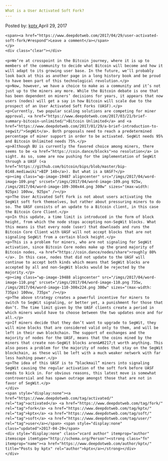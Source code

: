 ```yaml
---
What is a User Activated Soft Fork?
---
```

<article class="post-listing post-19469 post type-post status-publish format-standard has-post-thumbnail hentry  tag-activated tag-fork tag-kptx tag-soft tag-user">
    <div class="post-inner">
        <span>Posted by: <a href="https://www.deepdotweb.com/author/kptx/" title="">kptx </a></span>
    <span>April 29, 2017</span>
    
    <span><a href="https://www.deepdotweb.com/2017/04/29/user-activated-soft-fork/#respond">Leave a comment</a></span>
    </p>
    <div class="clear"></div>
    
    <p>We’re at crosspoint in the Bitcoin journey, where it is up to members of the community to decide what Bitcoin will become and how it will adapt to its growing user base. In the future, we’ll probably look back at this as another page in a long history book and be proud to have been part of this technological revolution.</p>
    <p>Now, however, we have a choice to make as a community and it’s not just up to the miners any more. While the Bitcoin debate is one that has been dependent on miners’ decisions for years, it appears that now users (nodes) will get a say in how Bitcoin will scale due to the prospect of an User Activated Soft Forks (UASF).</p>
    <p>Currently, two popular scaling solutions are competing for miner approval, <a href="https://www.deepdotweb.com/2017/03/21/brief-summary-bitcoin-unlimited/">Bitcoin Unlimited</a> and <a href="https://www.deepdotweb.com/2017/01/29/a-brief-introduction-to-segwit/">SegWit</a>. Both proposals need to reach a predetermined percentage of miner support in order to be activated. SegWit needs 95% and Bitcoin Unlimited needs 75%.</p>
    <p>Although BU is currently the favored choice among miners, there seems to be <a href="https://coin.dance/blocks">no resolution</a> in sight. As so, some are now pushing for the implementation of SegWit through a UASF (<a href="https://github.com/bitcoin/bips/blob/master/bip-0148.mediawiki">BIP 148</a>). But what is a UASF?</p>
    <p><img class="wp-image-19487 aligncenter" src="/imgs/2017/04/word-image-109.png" srcset="/imgs/2017/04/word-image-109.png 925w, /imgs/2017/04/word-image-109-300x44.png 300w" sizes="(max-width: 925px) 100vw, 925px" /></p>
    <p>The User Activated Soft Fork is not about users activating the SegWit soft fork themselves, but rather about pressuring miners to do so. The UASF consists of an update to a Bitcoin client, in this case the Bitcoin Core Client.</p>
    <p>In this update, a time limit is introduced in the form of block height, from which the node stops accepting non-SegWit blocks. What this means is that every node (user) that downloads and runs the Bitcoin Core Client with UASF will not accept blocks that are not signaling SegWit from a certain block height.</p>
    <p>This is a problem for miners, who are not signaling for SegWit activation, since Bitcoin Core nodes make up the grand majority of Bitcoin nodes, <a href="https://coin.dance/nodes/share">roughly 80%</a>. In this case, nodes that did not update to the UASF will continue to accept both kinds which means that SegWit blocks are accepted by all and non-SegWit blocks would be rejected by the majority.</p>
    <p><img class="wp-image-19488 aligncenter" src="/imgs/2017/04/word-image-110.png" srcset="/imgs/2017/04/word-image-110.png 735w, /imgs/2017/04/word-image-110-300x224.png 300w" sizes="(max-width: 735px) 100vw, 735px" /></p>
    <p>The above strategy creates a powerful incentive for miners to switch to SegWit signaling, or better yet, a punishment for those that don’t. The time limit given by the UASF clients create a period in which miners would have to choose between the two updates once and for all.</p>
    <p>If miners decide that they don’t want to upgrade to SegWit, they will mine blocks that are considered valid only to them, and will be left in their own blockchain. The support of exchanges and the majority of nodes for the UASF, means that the coins mined by the miners that create non-SegWit blocks aren&#8217;t worth anything. This also poses a problem for the majority of nodes that stay on the SegWit blockchain, as these will be left with a much weaker network with far less hashing power.</p>
    <p>The idea of this UASF is to “blackmail” miners into signaling SegWit causing the regular activation of the soft fork before UASF needs to kick in. For obvious reasons, this latest move is somewhat controversial and has spawn outrage amongst those that are not in favor of SegWit.</p>
    </div>
    <span style="display:none"><a href="https://www.deepdotweb.com/tag/activated/" rel="tag">activated</a> <a href="https://www.deepdotweb.com/tag/fork/" rel="tag">fork</a> <a href="https://www.deepdotweb.com/tag/kptx/" rel="tag">kptx</a> <a href="https://www.deepdotweb.com/tag/soft/" rel="tag">soft</a> <a href="https://www.deepdotweb.com/tag/user/" rel="tag">user</a></span> <span style="display:none" class="updated">2017-04-29</span>
    <div style="display:none" class="vcard author" itemprop="author" itemscope itemtype="http://schema.org/Person"><strong class="fn" itemprop="name"><a href="https://www.deepdotweb.com/author/kptx/" title="Posts by kptx" rel="author">kptx</a></strong></div>
    </div>
</article>

